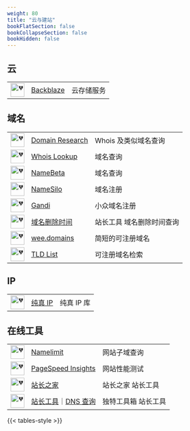 ```yaml
---
weight: 80
title: "云与建站"
bookFlatSection: false
bookCollapseSection: false
bookHidden: false
---
```




## 云

|  |  |  |
| :----: | ---- | ---- |
| <img loading="lazy" width="32px" alt="💔" src="https://favicon.im/assets-global.website-files.com"> | [Backblaze](https://www.backblaze.com) | 云存储服务 |

## 域名

|  |  |  |
| :----: | ---- | ---- |
| <img loading="lazy" width="32px" alt="💔" src="https://favicon.im/domainr.com"> | [Domain Research](https://domainr.com/) | Whois 及类似域名查询 |
| <img loading="lazy" width="32px" alt="💔" src="https://favicon.im/whois.domaintools.com"> | [Whois Lookup](https://whois.domaintools.com/) | 域名查询 |
| <img loading="lazy" width="32px" alt="💔" src="https://favicon.im/namebeta.com"> | [NameBeta](https://namebeta.com/) | 域名查询 |
| <img loading="lazy" width="32px" alt="💔" src="https://favicon.im/www.namesilo.com"> | [NameSilo](https://www.namesilo.com/) | 域名注册 |
| <img loading="lazy" width="32px" alt="💔" src="https://favicon.im/www.gandi.net"> | [Gandi](https://gandi.net/) | 小众域名注册 |
| <img loading="lazy" width="32px" alt="💔" src="https://favicon.im/csstools.chinaz.com"> | [域名删除时间](https://tool.chinaz.com/DomainDel/) | 站长工具 域名删除时间查询 |
| <img loading="lazy" width="32px" alt="💔" src="https://favicon.im/wee.domains"> | [wee.domains](https://wee.domains/) | 简短的可注册域名 |
| <img loading="lazy" width="32px" alt="💔" src="https://favicon.im/tld-list.com"> | [TLD List](https://tld-list.com/) | 可注册域名检索 |

## IP

|  |  |  |
| :----: | ---- | ---- |
| <img loading="lazy" width="32px" alt="💔" src="https://favicon.im/static.cz88.net"> | [纯真 IP](https://update.cz88.net/favicon.ico) | 纯真 IP 库 |

## 在线工具

|  |  |  |
| :----: | ---- | ---- |
| <img loading="lazy" width="32px" alt="💔" src="https://favicon.im/namelimit.com"> | [Namelimit](https://namelimit.com/subdomain/) | 网站子域查询 |
| <img loading="lazy" width="32px" alt="💔" src="https://favicon.im/ssl.gstatic.com"> | [PageSpeed Insights](https://pagespeed.web.dev/) | 网站性能测试 |
| <img loading="lazy" width="32px" alt="💔" src="https://favicon.im/csstools.chinaz.com"> | [站长之家](https://tool.chinaz.com/) | 站长之家 站长工具 |
| <img loading="lazy" width="32px" alt="💔" src="https://favicon.im/cdn.tool.dute.me"> | [站长工具](https://www.dute.org/webmaster)<span class="oldline">｜</span>[DNS 查询](https://www.dute.org/dns) | 独特工具箱 站长工具 |

{{< tables-style >}}